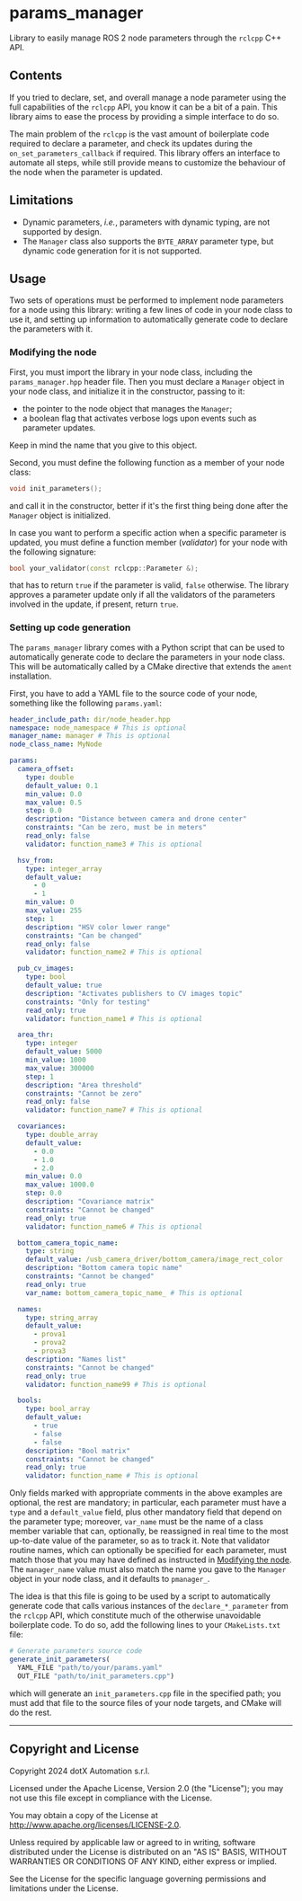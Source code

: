 # params_manager

Library to easily manage ROS 2 node parameters through the `rclcpp` C++ API.

## Contents

If you tried to declare, set, and overall manage a node parameter using the full capabilities of the `rclcpp` API, you know it can be a bit of a pain. This library aims to ease the process by providing a simple interface to do so.

The main problem of the `rclcpp` is the vast amount of boilerplate code required to declare a parameter, and check its updates during the `on_set_parameters_callback` if required. This library offers an interface to automate all steps, while still provide means to customize the behaviour of the node when the parameter is updated.

## Limitations

- Dynamic parameters, *i.e.*, parameters with dynamic typing, are not supported by design.
- The `Manager` class also supports the `BYTE_ARRAY` parameter type, but dynamic code generation for it is not supported.

## Usage

Two sets of operations must be performed to implement node parameters for a node using this library: writing a few lines of code in your node class to use it, and setting up information to automatically generate code to declare the parameters with it.

### Modifying the node

First, you must import the library in your node class, including the `params_manager.hpp` header file. Then you must declare a `Manager` object in your node class, and initialize it in the constructor, passing to it:

- the pointer to the node object that manages the `Manager`;
- a boolean flag that activates verbose logs upon events such as parameter updates.

Keep in mind the name that you give to this object.

Second, you must define the following function as a member of your node class:

```cpp
void init_parameters();
```

and call it in the constructor, better if it's the first thing being done after the `Manager` object is initialized.

In case you want to perform a specific action when a specific parameter is updated, you must define a function member (*validator*) for your node with the following signature:

```cpp
bool your_validator(const rclcpp::Parameter &);
```

that has to return `true` if the parameter is valid, `false` otherwise. The library approves a parameter update only if all the validators of the parameters involved in the update, if present, return `true`.

### Setting up code generation

The `params_manager` library comes with a Python script that can be used to automatically generate code to declare the parameters in your node class. This will be automatically called by a CMake directive that extends the `ament` installation.

First, you have to add a YAML file to the source code of your node, something like the following `params.yaml`:

```yaml
header_include_path: dir/node_header.hpp
namespace: node_namespace # This is optional
manager_name: manager # This is optional
node_class_name: MyNode

params:
  camera_offset:
    type: double
    default_value: 0.1
    min_value: 0.0
    max_value: 0.5
    step: 0.0
    description: "Distance between camera and drone center"
    constraints: "Can be zero, must be in meters"
    read_only: false
    validator: function_name3 # This is optional

  hsv_from:
    type: integer_array
    default_value:
      - 0
      - 1
    min_value: 0
    max_value: 255
    step: 1
    description: "HSV color lower range"
    constraints: "Can be changed"
    read_only: false
    validator: function_name2 # This is optional

  pub_cv_images:
    type: bool
    default_value: true
    description: "Activates publishers to CV images topic"
    constraints: "Only for testing"
    read_only: true
    validator: function_name1 # This is optional

  area_thr:
    type: integer
    default_value: 5000
    min_value: 1000
    max_value: 300000
    step: 1
    description: "Area threshold"
    constraints: "Cannot be zero"
    read_only: false
    validator: function_name7 # This is optional

  covariances:
    type: double_array
    default_value:
      - 0.0
      - 1.0
      - 2.0
    min_value: 0.0
    max_value: 1000.0
    step: 0.0
    description: "Covariance matrix"
    constraints: "Cannot be changed"
    read_only: true
    validator: function_name6 # This is optional

  bottom_camera_topic_name:
    type: string
    default_value: /usb_camera_driver/bottom_camera/image_rect_color
    description: "Bottom camera topic name"
    constraints: "Cannot be changed"
    read_only: true
    var_name: bottom_camera_topic_name_ # This is optional

  names:
    type: string_array
    default_value:
      - prova1
      - prova2
      - prova3
    description: "Names list"
    constraints: "Cannot be changed"
    read_only: true
    validator: function_name99 # This is optional

  bools:
    type: bool_array
    default_value:
      - true
      - false
      - false
    description: "Bool matrix"
    constraints: "Cannot be changed"
    read_only: true
    validator: function_name # This is optional
```

Only fields marked with appropriate comments in the above examples are optional, the rest are mandatory; in particular, each parameter must have a `type` and a `default_value` field, plus other mandatory field that depend on the parameter type; moreover, `var_name` must be the name of a class member variable that can, optionally, be reassigned in real time to the most up-to-date value of the parameter, so as to track it. Note that validator routine names, which can optionally be specified for each parameter, must match those that you may have defined as instructed in [Modifying the node](#modifying-the-node). The `manager_name` value must also match the name you gave to the `Manager` object in your node class, and it defaults to `pmanager_`.

The idea is that this file is going to be used by a script to automatically generate code that calls various instances of the `declare_*_parameter` from the `rclcpp` API, which constitute much of the otherwise unavoidable boilerplate code. To do so, add the following lines to your `CMakeLists.txt` file:

```cmake
# Generate parameters source code
generate_init_parameters(
  YAML_FILE "path/to/your/params.yaml"
  OUT_FILE "path/to/init_parameters.cpp")
```

which will generate an `init_parameters.cpp` file in the specified path; you must add that file to the source files of your node targets, and CMake will do the rest.

---

## Copyright and License

Copyright 2024 dotX Automation s.r.l.

Licensed under the Apache License, Version 2.0 (the "License"); you may not use this file except in compliance with the License.

You may obtain a copy of the License at <http://www.apache.org/licenses/LICENSE-2.0>.

Unless required by applicable law or agreed to in writing, software distributed under the License is distributed on an "AS IS" BASIS, WITHOUT WARRANTIES OR CONDITIONS OF ANY KIND, either express or implied.

See the License for the specific language governing permissions and limitations under the License.
